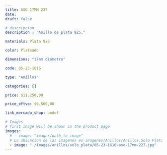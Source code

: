 ```yaml
---
title: ASO 17MM 227
date: 
draft: false

# descripcion
description : "Anillo de plata 925."

materials: Plata 925

color: Plateado

dimensions: "17mm diámetro"

code: 05-23-1616

type: "Anillos"

categories: []

price: $11.250,00

price_eftvo: $9.560,00

link_mercado_shop: undef

# Images
# first image will be shown in the product page
images:
  # - image: "images/path_to_image"
  # La ubicacion de las imagenes es imagenes/Anillos/Anillos.Solo Plata/05-23-1616-aso-17mm-227
  - image: "./images/anillos/solo_plata/05-23-1616-aso-17mm-227.jpg"
---
```

